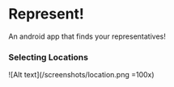 # Represent!
An android app that finds your representatives!
### Selecting Locations
![Alt text](/screenshots/location.png =100x)

